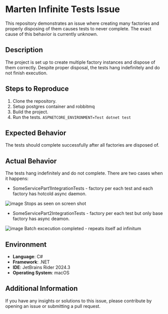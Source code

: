 # Marten Infinite Tests Issue

This repository demonstrates an issue where creating many factories and properly disposing of them causes tests to never complete. The exact cause of this behavior is currently unknown.

## Description

The project is set up to create multiple factory instances and dispose of them correctly. Despite proper disposal, the tests hang indefinitely and do not finish execution.

## Steps to Reproduce

1. Clone the repository.
2. Setup postgres container and robbitmq
3. Build the project.
4. Run the tests. `ASPNETCORE_ENVIRONMENT=Test dotnet test`

## Expected Behavior

The tests should complete successfully after all factories are disposed of.

## Actual Behavior

The tests hang indefinitely and do not complete. 
There are two cases when it happens:
- SomeServicePart1IntegrationTests - factory per each test and each factory has hotcold async daemon.

![image](https://github.com/user-attachments/assets/23cbe958-cd38-4abc-a6d7-b223f9fc1422)
Stops as seen on screen shot


- SomeServicePart2IntegrationTests - factory per each test but only base factory has async deamon.

![image](https://github.com/user-attachments/assets/be3ea03b-fcb9-42dd-8034-10e3a31f5317)
Batch excecution completed - repeats itself ad infinitum

## Environment

- **Language**: C#
- **Framework**: .NET
- **IDE**: JetBrains Rider 2024.3
- **Operating System**: macOS

## Additional Information

If you have any insights or solutions to this issue, please contribute by opening an issue or submitting a pull request.
